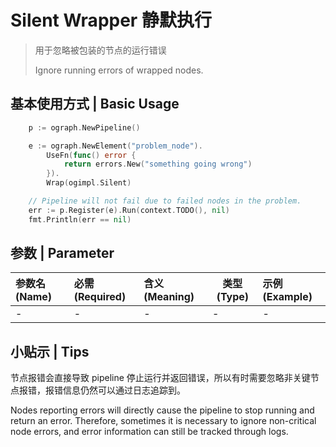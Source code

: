 # Silent Wrapper 静默执行

> 用于忽略被包装的节点的运行错误
>
>  Ignore running errors of wrapped nodes.

## 基本使用方式 | Basic Usage

```go
	p := ograph.NewPipeline()

	e := ograph.NewElement("problem_node").
		UseFn(func() error {
			return errors.New("something going wrong")
		}).
		Wrap(ogimpl.Silent)

	// Pipeline will not fail due to failed nodes in the problem.
	err := p.Register(e).Run(context.TODO(), nil)
	fmt.Println(err == nil)
```

## 参数 | Parameter

| 参数名(Name) | 必需(Required) | 含义(Meaning) | 类型(Type) | 示例(Example) |
| :----------- | :------------- | :------------ | ---------- | :------------ |
| -            | -              | -             | -          | -             |

## 小贴示 | Tips

节点报错会直接导致 pipeline 停止运行并返回错误，所以有时需要忽略非关键节点报错，报错信息仍然可以通过日志追踪到。

Nodes reporting errors will directly cause the pipeline to stop running and return an error. Therefore, sometimes it is necessary to ignore non-critical node errors, and error information can still be tracked through logs.